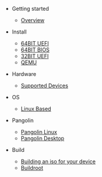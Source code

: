 - Getting started

  - [Overview](/)

- Install

  - [64BIT UEFI](articles/install/64bit.md)
  - [64BIT BIOS](articles/install/64bit-Legacy.md)
  - [32BIT UEFI](articles/install/32bit.md)
  - [QEMU](articles/install/QEMU.md)

- Hardware

  - [Supported Devices](articles/hardware/supported-devices.md)

- OS

  - [Linux Based](articles/os/linux-based.md)

- Pangolin

  - [Pangolin Linux](articles/pangolin/Pangolin-Linux.md)
  - [Pangolin Desktop](articles/pangolin/Pangolin-Desktop.md)

- Build

  - [Building an iso for your device](articles/build/building-an-iso-for-your-device.md)
  - [Buildroot](articles/build/buildroot.md)
